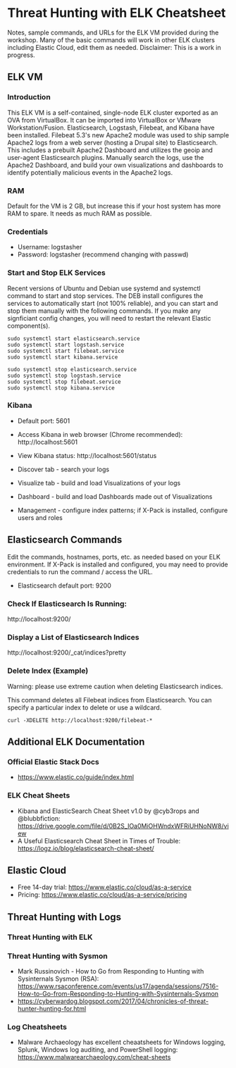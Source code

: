 # Threat Hunting with ELK Cheatsheet

Notes, sample commands, and URLs for the ELK VM provided during the workshop. Many of the basic commands will work in other ELK clusters including Elastic Cloud, edit them as needed. Disclaimer: This is a work in progress.

## ELK VM

### Introduction
This ELK VM is a self-contained, single-node ELK cluster exported as an OVA from VirtualBox. It can be imported into VirtualBox or VMware Workstation/Fusion. Elasticsearch, Logstash, Filebeat, and Kibana have been installed. Filebeat 5.3's new Apache2 module was used to ship sample Apache2 logs from a web server (hosting a Drupal site) to Elasticsearch. This includes a prebuilt Apache2 Dashboard and utilizes the geoip and user-agent Elasticsearch plugins. Manually search the logs, use the Apache2 Dashboard, and build your own visualizations and dashboards to identify potentially malicious events in the Apache2 logs.

### RAM
Default for the VM is 2 GB, but increase this if your host system has more RAM to spare. It needs as much RAM as possible.

### Credentials
* Username: logstasher
* Password: logstasher (recommend changing with passwd)

### Start and Stop ELK Services
Recent versions of Ubuntu and Debian use systemd and systemctl command to start and stop services. The DEB install configures the services to automatically start (not 100% reliable), and you can start and stop them manually with the following commands. If you make any signficiant config changes, you will need to restart the relevant Elastic component(s).
```
sudo systemctl start elasticsearch.service
sudo systemctl start logstash.service
sudo systemctl start filebeat.service
sudo systemctl start kibana.service

sudo systemctl stop elasticsearch.service
sudo systemctl stop logstash.service
sudo systemctl stop filebeat.service
sudo systemctl stop kibana.service
```

### Kibana
* Default port: 5601
* Access Kibana in web browser (Chrome recommended): http://localhost:5601
* View Kibana status: http://localhost:5601/status

* Discover tab - search your logs
* Visualize tab - build and load Visualizations of your logs
* Dashboard - build and load Dashboards made out of Visualizations
* Management - configure index patterns; if X-Pack is installed, configure users and roles

## Elasticsearch Commands
Edit the commands, hostnames, ports, etc. as needed based on your ELK environment. If X-Pack is installed and configured, you may need to provide credentials to run the command / access the URL.

* Elasticsearch default port: 9200

### Check If Elasticsearch Is Running:
http://localhost:9200/

### Display a List of Elasticsearch Indices
http://localhost:9200/_cat/indices?pretty

### Delete Index (Example)
Warning: please use extreme caution when deleting Elasticsearch indices.

This command deletes all Filebeat indices from Elasticsearch. You can specify a particular index to delete or use a wildcard.
```
curl -XDELETE http://localhost:9200/filebeat-*
```

## Additional ELK Documentation

### Official Elastic Stack Docs
* https://www.elastic.co/guide/index.html

### ELK Cheat Sheets
* Kibana and ElasticSearch Cheat Sheet v1.0 by @cyb3rops and @blubbfiction: https://drive.google.com/file/d/0B2S_IOa0MiOHWndxWFRiUHNoNW8/view
* A Useful Elasticsearch Cheat Sheet in Times of Trouble: https://logz.io/blog/elasticsearch-cheat-sheet/

## Elastic Cloud
* Free 14-day trial: https://www.elastic.co/cloud/as-a-service
* Pricing: https://www.elastic.co/cloud/as-a-service/pricing

## Threat Hunting with Logs

### Threat Hunting with ELK

### Threat Hunting with Sysmon
* Mark Russinovich - How to Go from Responding to Hunting with Sysinternals Sysmon (RSA): https://www.rsaconference.com/events/us17/agenda/sessions/7516-How-to-Go-from-Responding-to-Hunting-with-Sysinternals-Sysmon
* https://cyberwardog.blogspot.com/2017/04/chronicles-of-threat-hunter-hunting-for.html

### Log Cheatsheets
* Malware Archaeology has excellent cheaatsheets for Windows logging, Splunk, Windows log auditing, and PowerShell logging: https://www.malwarearchaeology.com/cheat-sheets


